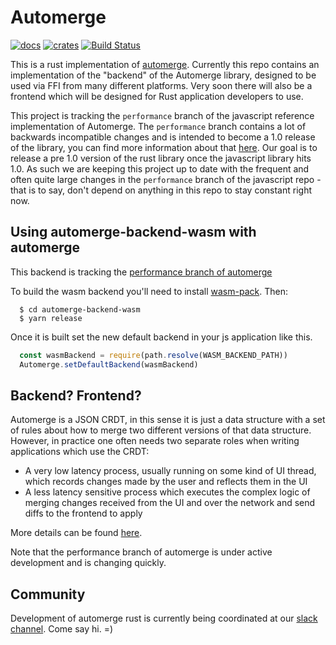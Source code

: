 # Automerge

[![docs](https://docs.rs/automerge/badge.svg)](https://docs.rs/automerge)
[![crates](https://img.shields.io/crates/v/automerge.svg)](https://crates.io/crates/automerge)
[![Build Status](https://travis-ci.org/automerge/automerge-rs.svg?branch=master)](https://travis-ci.org/automerge/automerge-rs)

This is a rust implementation of
[automerge](https://github.com/automerge/automerge). Currently this repo
contains an implementation of the "backend" of the Automerge library, designed
to be used via FFI from many different platforms. Very soon there will also be
a frontend which will be designed for Rust application developers to use.

This project is tracking the `performance` branch of the javascript reference implementation of Automerge. The `performance` branch contains a lot of backwards incompatible changes and is intended to become a 1.0 release of the library, you can find more information about that [here](https://github.com/automerge/automerge/pull/253). Our goal is to release a pre 1.0 version of the rust library once the javascript library hits 1.0. As such we are keeping this project up to date with the frequent and often quite large changes in the `performance` branch of the javascript repo - that is to say, don't depend on anything in this repo to stay constant right now.


## Using automerge-backend-wasm with automerge

This backend is tracking the [performance branch of automerge](https://github.com/automerge/automerge/tree/performance)

To build the wasm backend you'll need to install [wasm-pack](https://rustwasm.github.io/wasm-pack/installer/). Then:

```
  $ cd automerge-backend-wasm
  $ yarn release
```

Once it is built set the new default backend in your js application like this.

```js
  const wasmBackend = require(path.resolve(WASM_BACKEND_PATH))
  Automerge.setDefaultBackend(wasmBackend)
```

## Backend? Frontend?

Automerge is a JSON CRDT, in this sense it is just a data structure with a set
of rules about how to merge two different versions of that data structure.
However, in practice one often needs two separate roles when writing
applications which use the CRDT: 

- A very low latency process, usually running on some kind of UI thread, which
  records changes made by the user and reflects them in the UI
- A less latency sensitive process which executes the complex logic of merging changes
  received from the UI and over the network and send diffs to the frontend to apply

More details can be found [here](https://github.com/automerge/automerge/blob/performance/BINARY_FORMAT.md).

Note that the performance branch of automerge is under active development and is changing quickly.

## Community

Development of automerge rust is currently being coordinated at our [slack channel](https://automerge.slack.com/archives/CTQARU3NZ).  Come say hi. =)


